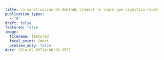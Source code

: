 ```yaml
---
title: La construcción de doblado clausal (o sobre qué significa repetir una oración)
publication_types:
  - "0"
draft: false
featured: false
image:
  filename: featured
  focal_point: Smart
  preview_only: false
date: 2024-02-05T14:06:26.955Z
---
```


